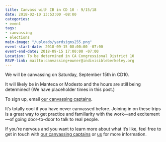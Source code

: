 ```yaml
---
title: Canvass with IB in CD 10 - 9/15/18
date: 2018-02-10 13:53:00 -08:00
categories:
- event
tags:
- canvassing
- elections
main-image: "/uploads/yardsigns255.png"
event-start-date: 2018-09-15 08:00:00 -07:00
event-end-date: 2018-09-15 17:00:00 -07:00
Location: To be determined in CA Congressional District 10
RSVP-link: mailto:canvassing+owner@indivisibleberkeley.org
---
```


We will be canvassing on Saturday, September 15th in CD10. 

It will likely be in Manteca or Modesto and the hours are still being determined! (We have placeholder times in this post.) 

To sign up, email [our canvassing captains](mailto:canvassing+owner@indivisibleberkeley.org). 

It’s totally cool if you have never canvassed before.  Joining in on these trips is a great way to get practice and familiarity with the work—and excitement—of going door-to-door to talk to real people. 

If you’re nervous and you want to learn more about what it’s like, feel free to get in touch with [our canvassing captains](mailto:canvassing+owner@indivisibleberkeley.org) or [us](mailto:elections+owner@indivisibleberkeley.org) for more information.

